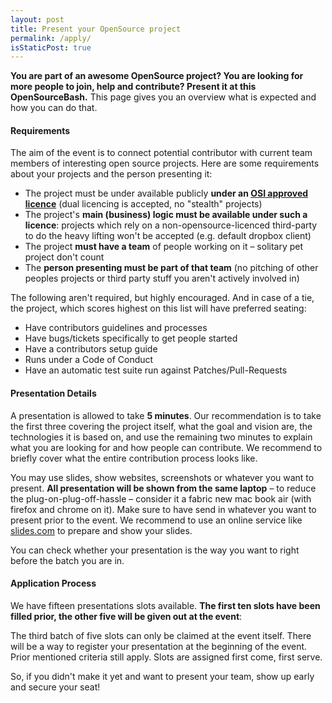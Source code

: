 ```yaml
---
layout: post
title: Present your OpenSource project
permalink: /apply/
isStaticPost: true
---
```


__You are part of an awesome OpenSource project? You are looking for more people to join, help and contribute? Present it at this OpenSourceBash.__ This page gives you an overview what is expected and how you can do that.

#### Requirements

The aim of the event is to connect potential contributor with current team members of interesting open source projects. Here are some requirements about your projects and the person presenting it:

 - The project must be under available publicly **under an [OSI approved licence](http://opensource.org/licenses/)** (dual licencing is accepted, no "stealth" projects)
 - The project's **main (business) logic must be available under such a licence**: projects which rely on a non-opensource-licenced third-party to do the heavy lifting won't be accepted (e.g. default dropbox client)
 - The project **must have a team** of people working on it – solitary pet project don't count
 - The **person presenting must be part of that team** (no pitching of other peoples projects or third party stuff you aren't actively involved in)

The following aren't required, but highly encouraged. And in case of a tie, the project, which scores highest on this list will have preferred seating:

 - Have contributors guidelines and processes
 - Have bugs/tickets specifically to get people started
 - Have a contributors setup guide
 - Runs under a Code of Conduct
 - Have an automatic test suite run against Patches/Pull-Requests


#### Presentation Details

A presentation is allowed to take **5 minutes**. Our recommendation is to take the first three covering the project itself, what the goal and vision are, the technologies it is based on, and use the remaining two minutes to explain what you are looking for and how people can contribute. We recommend to briefly cover what the entire contribution process looks like.

You may use slides, show websites, screenshots or whatever you want to present. **All presentation will be shown from the same laptop** – to reduce the plug-on-plug-off-hassle – consider it a fabric new mac book air (with firefox and chrome on it). Make sure to have send in whatever you want to present prior to the event. We recommend to use an online service like [slides.com](http://www.slides.com) to prepare and show your slides.

You can check whether your presentation is the way you want to right before the batch you are in.

####  Application Process

We have fifteen presentations slots available. **The first ten slots have been filled prior, the other five will be given out at the event**:

The third batch of five slots can only be claimed at the event itself. There will be a way to register your presentation at the beginning of the event. Prior mentioned criteria still apply. Slots are assigned first come, first serve.

So, if you didn't make it yet and want to present your team, show up early and secure your seat!


<img class="img-responsive feature-image" src="{{ site.baseurl }}/img/posts/cod.jpg" style="display:none">